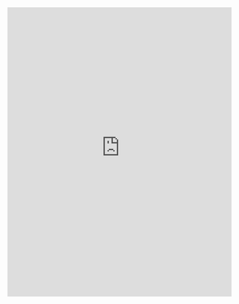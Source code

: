 <iframe src="http://notfound-static.fwebservices.be/404/index.html?&amp;key=f478264e99870105589aa6ff27bded22" width="100%" height="650" frameborder="0"></iframe>